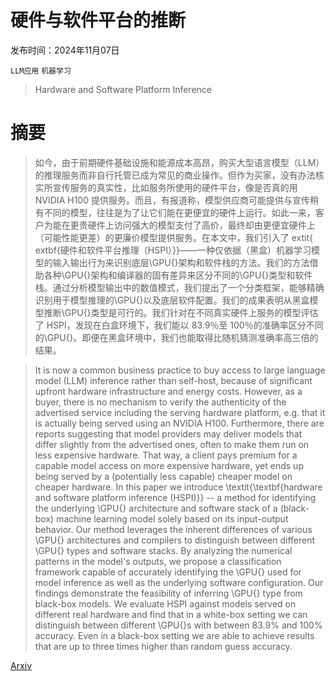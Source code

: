 # 硬件与软件平台的推断

发布时间：2024年11月07日

`LLM应用` `机器学习`

> Hardware and Software Platform Inference

# 摘要

> 如今，由于前期硬件基础设施和能源成本高昂，购买大型语言模型（LLM）的推理服务而非自行托管已成为常见的商业操作。但作为买家，没有办法核实所宣传服务的真实性，比如服务所使用的硬件平台，像是否真的用 NVIDIA H100 提供服务。而且，有报道称，模型供应商可能提供与宣传稍有不同的模型，往往是为了让它们能在更便宜的硬件上运行。如此一来，客户为能在更贵硬件上访问强大的模型支付了高价，最终却由更便宜硬件上（可能性能更差）的更廉价模型提供服务。在本文中，我们引入了	extit{	extbf{硬件和软件平台推理（HSPI）}}——一种仅依据（黑盒）机器学习模型的输入输出行为来识别底层\GPU{}架构和软件栈的方法。我们的方法借助各种\GPU{}架构和编译器的固有差异来区分不同的\GPU{}类型和软件栈。通过分析模型输出中的数值模式，我们提出了一个分类框架，能够精确识别用于模型推理的\GPU{}以及底层软件配置。我们的成果表明从黑盒模型推断\GPU{}类型是可行的。我们针对在不同真实硬件上服务的模型评估了 HSPI，发现在白盒环境下，我们能以 83.9％至 100％的准确率区分不同的\GPU{}。即便在黑盒环境中，我们也能取得比随机猜测准确率高三倍的结果。

> It is now a common business practice to buy access to large language model (LLM) inference rather than self-host, because of significant upfront hardware infrastructure and energy costs. However, as a buyer, there is no mechanism to verify the authenticity of the advertised service including the serving hardware platform, e.g. that it is actually being served using an NVIDIA H100. Furthermore, there are reports suggesting that model providers may deliver models that differ slightly from the advertised ones, often to make them run on less expensive hardware. That way, a client pays premium for a capable model access on more expensive hardware, yet ends up being served by a (potentially less capable) cheaper model on cheaper hardware. In this paper we introduce \textit{\textbf{hardware and software platform inference (HSPI)}} -- a method for identifying the underlying \GPU{} architecture and software stack of a (black-box) machine learning model solely based on its input-output behavior. Our method leverages the inherent differences of various \GPU{} architectures and compilers to distinguish between different \GPU{} types and software stacks. By analyzing the numerical patterns in the model's outputs, we propose a classification framework capable of accurately identifying the \GPU{} used for model inference as well as the underlying software configuration. Our findings demonstrate the feasibility of inferring \GPU{} type from black-box models. We evaluate HSPI against models served on different real hardware and find that in a white-box setting we can distinguish between different \GPU{}s with between $83.9\%$ and $100\%$ accuracy. Even in a black-box setting we are able to achieve results that are up to three times higher than random guess accuracy.

[Arxiv](https://arxiv.org/abs/2411.05197)
